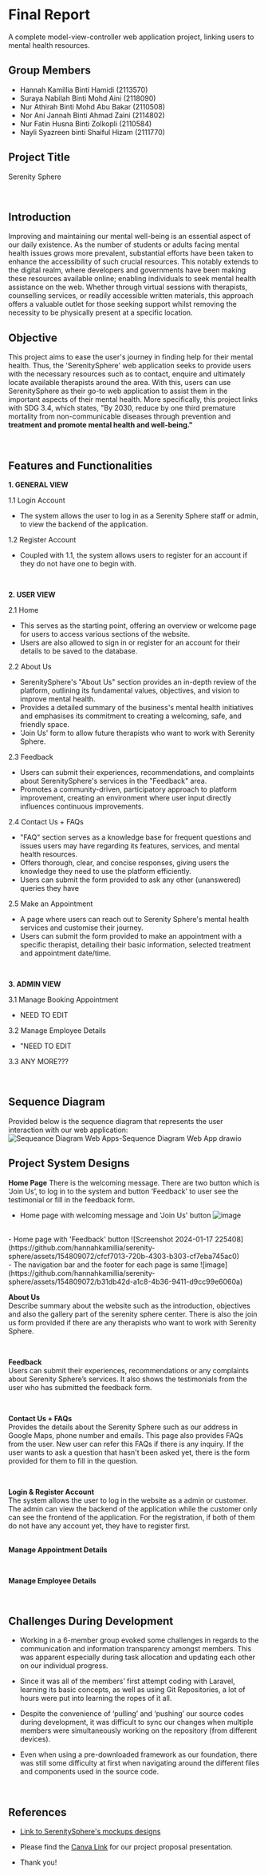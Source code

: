 # Final Report
A complete model-view-controller web application project, linking users to mental health resources.

## Group Members
- Hannah Kamillia Binti Hamidi (2113570)
- Suraya Nabilah Binti Mohd Aini (2118090)
- Nur Athirah Binti Mohd Abu Bakar (2110508)
- Nor Ani Jannah Binti Ahmad Zaini (2114802)
- Nur Fatin Husna Binti Zolkopli (2110584)
- Nayli Syazreen binti Shaiful Hizam (2111770)

## Project Title
Serenity Sphere

<br>

## Introduction
Improving and maintaining our mental well-being is an essential aspect of our daily existence. As the number of students or adults facing mental health issues grows more prevalent, substantial efforts have been taken to enhance the accessibility of such crucial resources. This notably extends to the digital realm, where developers and governments have been making these resources available online; enabling individuals to seek mental health assistance on the web. Whether through virtual sessions with therapists, counselling services, or readily accessible written materials, this approach offers a valuable outlet for those seeking support whilst removing the necessity to be physically present at a specific location.

## Objective
This project aims to ease the user's journey in finding help for their mental health. Thus, the 'SerenitySphere' web application seeks to provide users with the necessary resources such as to contact, enquire and ultimately locate available therapists around the area. With this, users can use SerenitySphere as their go-to web application to assist them in the important aspects of their mental health. More specifically, this project links with SDG 3.4, which states, "By 2030, reduce by one third premature mortality from non-communicable diseases through prevention and **treatment and promote mental health and well-being."**

<br>

## Features and Functionalities

**1. GENERAL VIEW**

1.1 Login Account
- The system allows the user to log in as a Serenity Sphere staff or admin, to view the backend of the application. 

1.2 Register Account
- Coupled with 1.1, the system allows users to register for an account if they do not have one to begin with. 

<br>

**2. USER VIEW**

2.1  Home
- This serves as the starting point, offering an overview or welcome page for users to access various sections of the website.
- Users are also allowed to sign in or register for an account for their details to be saved to the database.

2.2 About Us
- SerenitySphere's "About Us" section provides an in-depth review of the platform, outlining its fundamental values, objectives, and vision to improve mental health.
- Provides a detailed summary of the business's mental health initiatives and emphasises its commitment to creating a welcoming, safe, and friendly space.
- 'Join Us' form to allow future therapists who want to work with Serenity Sphere.

2.3 Feedback
- Users can submit their experiences, recommendations, and complaints about SerenitySphere's services in the "Feedback" area.
- Promotes a community-driven, participatory approach to platform improvement, creating an environment where user input directly influences continuous improvements.

2.4 Contact Us + FAQs
- "FAQ" section serves as a knowledge base for frequent questions and issues users may have regarding its features, services, and mental health resources.
- Offers thorough, clear, and concise responses, giving users the knowledge they need to use the platform efficiently.
- Users can submit the form provided to ask any other (unanswered) queries they have

2.5 Make an Appointment
- A page where users can reach out to Serenity Sphere's mental health services and customise their journey. 
- Users can submit the form provided to make an appointment with a specific therapist, detailing their basic information, selected treatment and appointment date/time.

<br>

**3. ADMIN VIEW**

3.1 Manage Booking Appointment
- NEED TO EDIT

3.2 Manage Employee Details
- "NEED TO EDIT

3.3 ANY MORE???

<br>

## Sequence Diagram
Provided below is the sequence diagram that represents the user interaction with our web application:
![Sequeance Diagram Web Apps-Sequence Diagram Web App drawio](https://github.com/hannahkamillia/serenity-sphere/assets/122007826/fcccaf3f-f904-4e24-9968-578e2f9ebbdb)



<be>

## Project System Designs
**Home Page**
There is the welcoming message. There are two button which is ‘Join Us’, to log in to the system and button ‘Feedback’ to user see the testimonial or fill in the feedback form.

- Home page with welcoming message and 'Join Us' button
![image](https://github.com/hannahkamillia/serenity-sphere/assets/154809072/e5ec5bcb-c9b7-445e-b187-42d6b9759285)
<br>
- Home page with 'Feedback' button
![Screenshot 2024-01-17 225408](https://github.com/hannahkamillia/serenity-sphere/assets/154809072/cfcf7013-720b-4303-b303-cf7eba745ac0)


<br>
- The navigation bar and the footer for each page is same
![image](https://github.com/hannahkamillia/serenity-sphere/assets/154809072/b31db42d-a1c8-4b36-9411-d9cc99e6060a)
  
<br>

**About Us**
<br>
Describe summary about the website such as the introduction, objectives and also the gallery part of the serenity sphere center. There is also the join us form provided if there are any therapists who want to work with Serenity Sphere. 


<br>

**Feedback**
<br>
Users can submit their experiences, recommendations or any complaints about Serenity Sphere’s services. It also shows the testimonials from the user who has submitted the feedback form.


<br>

**Contact Us + FAQs**
<br>
Provides the details about the Serenity Sphere such as our address in Google Maps, phone number and emails. This page also provides FAQs from the user. New user can refer this FAQs if there is any inquiry. If the user wants to ask a question that hasn't been asked yet, there is the form provided for them to fill in the question. 

<br>

**Login & Register Account**
<br>
The system allows the user to log in the website as a admin or customer. The admin can view the backend of the application while the customer only can see the frontend of the application. For the registration, if both of them do not have any account yet, they have to register first.
<br><br>

**Manage Appointment Details**


<br>

**Manage Employee Details**


<br>

## Challenges During Development

- Working in a 6-member group evoked some challenges in regards to the communication and information transparency amongst members. This was apparent especially during task allocation and updating each other on our individual progress.

- Since it was all of the members’ first attempt coding with Laravel, learning its basic concepts, as well as using Git Repositories, a lot of hours were put into learning the ropes of it all. 

- Despite the convenience of ‘pulling’ and ‘pushing’ our source codes during development, it was difficult to sync our changes when multiple members were simultaneously working on the repository (from different devices). 

- Even when using a pre-downloaded framework as our foundation, there was still some difficulty at first when navigating around the different files and components used in the source code.


<br>

## References
- [Link to SerenitySphere's mockups designs](https://app.moqups.com/hsclsyoetv4F2fOAV9F0loAX2XSJlMCd/view/page/ad96b0eab](https://app.moqups.com/hsclsyoetv4F2fOAV9F0loAX2XSJlMCd/view/page/a54eb25ae))

- Please find the [Canva Link](https://www.canva.com/design/DAF4au77aAg/SvurdfBeFNhwF4VT1-EWAQ/edit?utm_content=DAF4au77aAg&utm_campaign=designshare&utm_medium=link2&utm_source=sharebutton) for our project proposal presentation.

- Thank you!
